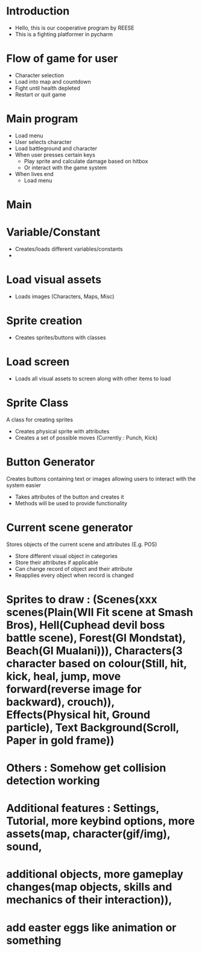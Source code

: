 # Introduction
 - Hello, this is our cooperative program by REESE
 - This is a fighting platformer in pycharm

# Flow of game for user
 - Character selection
 - Load into map and countdown
 - Fight until health depleted
 - Restart or quit game

# Main program
 - Load menu
 - User selects character
 - Load battleground and character
 - When user presses certain keys
    - Play sprite and calculate damage based on hitbox
    - Or interact with the game system
 - When lives end
    - Load menu 

# Main
# Variable/Constant
 - Creates/loads different variables/constants
 - 
# Load visual assets
 - Loads images (Characters, Maps, Misc)
# Sprite creation
 - Creates sprites/buttons with classes
# Load screen
 - Loads all visual assets to screen along with other items to load

# Sprite Class
A class for creating sprites
 - Creates physical sprite with attributes
 - Creates a set of possible moves (Currently : Punch, Kick)

# Button Generator
Creates buttons containing text or images allowing users to interact with the system easier
 - Takes attributes of the button and creates it
 - Methods will be used to provide functionality

# Current scene generator
Stores objects of the current scene and attributes (E.g. POS)
 - Store different visual object in categories
 - Store their attributes if applicable
 - Can change record of object and their attribute 
 - Reapplies every object when record is changed

# Sprites to draw : (Scenes(xxx scenes(Plain(WII Fit scene at Smash Bros), Hell(Cuphead devil boss battle scene), Forest(GI Mondstat), Beach(GI Mualani))), Characters(3 character based on colour(Still, hit, kick, heal, jump, move forward(reverse image for backward), crouch)), Effects(Physical hit, Ground particle), Text Background(Scroll, Paper in gold frame))

# Others : Somehow get collision detection working
# Additional features : Settings, Tutorial, more keybind options, more assets(map, character(gif/img), sound,
# additional objects, more gameplay changes(map objects, skills and mechanics of their interaction)),
# add easter eggs like animation or something

